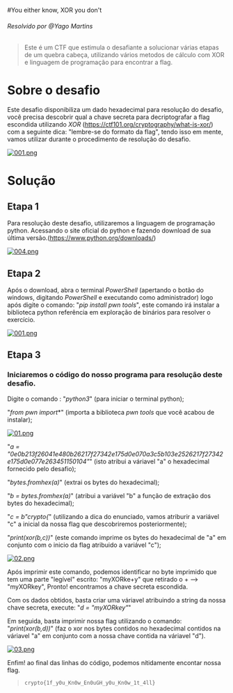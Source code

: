 
#You either know, XOR you don't
###### Resolvido por @Yago Martins
> Este é um CTF que estimula o desafiante a solucionar várias etapas de um quebra cabeça, utilizando vários metodos de cálculo com XOR e linguagem de programação para encontrar a flag.
# Sobre o desafio

Este desafio disponibiliza um dado hexadecimal para resolução do desafio, você precisa descobrir qual a chave secreta para decriptografar a flag escondida utilizando *XOR* (https://ctf101.org/cryptography/what-is-xor/) com a seguinte dica: "lembre-se do formato da flag", tendo isso em mente, vamos utilizar durante o procedimento de resolução do desafio.


[![001.png](https://i.postimg.cc/C178ZB8K/001.png)](https://postimg.cc/DJW0HzBV)


# Solução

## Etapa 1

Para resolução deste desafio, utilizaremos a linguagem de programação python. Acessando o site oficial do python e fazendo download de sua última versão.(https://www.python.org/downloads/)

[![004.png](https://i.postimg.cc/3RhDRJ0w/004.png)](https://postimg.cc/DWCzphgV)

## Etapa 2

Após o download, abra o terminal *PowerShell* (apertando o botão do windows, digitando *PowerShell* e executando como administrador) logo após digite o comando: "*pip install pwn tools*", este comando irá instalar a biblioteca python referência em exploração de binários para resolver o exercício.

[![001.png](https://i.postimg.cc/rwcmxYFh/001.png)](https://postimg.cc/6yjtNcZR)

## Etapa 3

### Iniciaremos o código do nosso programa para resolução deste desafio.

Digite o comando : "*python3*" (para iniciar o terminal python); 

"*from pwn import**" (importa a biblioteca *pwn tools* que você acabou de instalar);

[![01.png](https://i.postimg.cc/4y4St9F2/01.png)](https://postimg.cc/CBt7pz0b)

"*a = "0e0b213f26041e480b26217f27342e175d0e070a3c5b103e2526217f27342e175d0e077e263451150104"*" (isto atribui a váriavel "a" o hexadecimal fornecido pelo desafio);

"*bytes.fromhex(a)*" (extrai os bytes do hexadecimal);

"*b = bytes.fromhex(a)*" (atribui a variável "b" a função de extração dos bytes do hexadecimal);

"*c = b"crypto{*" (utilizando a dica do enunciado, vamos atriburir a variável "c" a inicial da nossa flag que descobriremos posteriormente);

"*print(xor(b,c))*" (este comando imprime os bytes do hexadecimal de "a" em conjunto com o inicio da flag atribuido a variável "c"); 

[![02.png](https://i.postimg.cc/Kc99w4WF/02.png)](https://postimg.cc/0rwdJ5xH)

Após imprimir este comando, podemos identificar no byte imprimido que tem uma parte "legível" escrito: "myXORke+y" que retirado o + --> "myXORkey", Pronto! encontramos a chave secreta escondida.

Com os dados obtidos, basta criar uma váriavel atribuindo a string da nossa chave secreta, execute: "*d = "myXORkey"*"

Em seguida, basta imprimir nossa flag utilizando o comando: "*print(xor(b,d))*" (faz o xor nos bytes contidos no hexadecimal contidos na váriavel "a" em conjunto com a nossa chave contida na váriavel "d"). 

[![03.png](https://i.postimg.cc/hvJVH4JP/03.png)](https://postimg.cc/XBbZ5bcT)

Enfim! ao final das linhas do código, podemos nítidamente encontar nossa flag.



>`crypto{1f_y0u_Kn0w_En0uGH_y0u_Kn0w_1t_4ll}`
 
